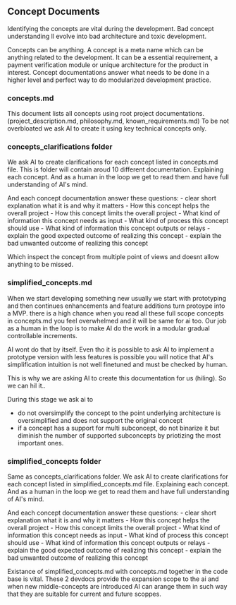 
## Concept Documents 


Identifying the concepts are vital during the development. Bad concept understanding ll evolve into bad  architecture and toxic development. 

Concepts can be anything.  A concept is a meta name which can be anything related to the development. It can be a essential requirement, a payment verification module or unique architecture for the product in interest. 
Concept documentations answer what needs to be done in a higher level and perfect way to do modularized development practice. 


### concepts.md

This document lists all concepts using root project documentations. (project_description.md, philosophy.md,  known_requirements.md)
 To be not overbloated we ask AI to create it using key technical concepts only. 

### concepts_clarifications folder 

We ask AI to create clarifications for each concept listed in concepts.md file. 
This is folder will contain aroud 10 different documentation. Explaining each concept. 
And as a human in the loop we get to read them and have full understanding of AI's mind. 

And each concept documentation answer these questions: 
    - clear short explanation what it is and why it matters
    - How this concept helps the overall project
    - How this concept limits the overall project
    - What kind of information this concept needs as input
    - What kind of process this concept should use
    - What kind of information this concept outputs or relays
    - explain the good expected outcome of realizing this concept
    - explain the bad unwanted outcome of realizing this concept

Which inspect the concept from multiple point of views and doesnt allow anything to be missed. 



### simplified_concepts.md

When we start developing something new usually we start with prototyping and then continues enhancements and feature additions turn protoype into a MVP.  there is a high chance when you read all 
these full scope concepts in concepts.md  you feel overwhelmed and it will be same for ai too. Our job as a human in the loop is to  make AI do the work in a modular gradual controllable increments.  

AI wont do that by itself. Even tho it is possible to ask AI to implement a prototype version with less features is possible you will notice that AI's simplification intuition is not well finetuned and must be checked by human. 

This is why we are asking AI to create this documentation for us (hiling). So we can hil it.. 

During this stage we ask ai to

  - do not oversimplify the concept to the point underlying architecture is oversimplified and does not support the original concept
  - if a concept has a support for multi subconcept, do not binarize it but diminish the number of supported subconcepts by priotizing the most important ones. 


### simplified_concepts folder 

Same as concepts_clarifications folder. 
We ask AI to create clarifications for each concept listed in simplified_concepts.md file. Explaining each concept. 
And as a human in the loop we get to read them and have full understanding of AI's mind. 

And each concept documentation answer these questions: 
    - clear short explanation what it is and why it matters
    - How this concept helps the overall project
    - How this concept limits the overall project
    - What kind of information this concept needs as input
    - What kind of process this concept should use
    - What kind of information this concept outputs or relays
    - explain the good expected outcome of realizing this concept
    - explain the bad unwanted outcome of realizing this concept





Existance of simplified_concepts.md with concepts.md together in the code base is vital.  These 2 devdocs provide the expansion scope to the ai and when new middle-concepts are introduced AI can arange them in such way that they are suitable for current and future scoppes. 

